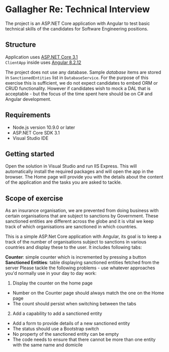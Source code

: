 # Gallagher Re: Technical Interview

The project is an ASP.NET Core application with Angular to test basic technical skills of the candidates for Software Engineering positions.

## Structure
Application uses [ASP.NET Core 3.1](https://docs.microsoft.com/en-gb/aspnet/core/web-api/?view=aspnetcore-3.1)  
`ClientApp` inside uses [Angular 8.2.12](https://v8.angular.io/docs)

The project does not use any database. Sample _database_ items are stored in `SanctionedEntities` list in `DatabaseService`. For the purpose of this exercise this is sufficient, we do not expect candidates to embed ORM or CRUD functionality. However if candidates wish to mock a DAL that is acceptable - but the focus of the time spent here should be on C# and Angular development.

## Requirements
- Node.js version 10.9.0 or later
- ASP.NET Core SDK 3.1
- Visual Studio IDE

## Getting started
Open the solution in Visual Studio and run IIS Express. This will automatically install the required packages and will open the app in the browser. The Home page will provide you with the details about the content of the application and the tasks you are asked to tackle.

## Scope of exercise
As an insurance organisation, we are prevented from doing business with certain organisations that are subject to sanctions by Government. These sanctioned entities are different across the globe and it is vital we keep track of which organisations are sanctioned in which countries.

This is a simple ASP.Net Core application with Angular, its goal is to keep a track of the number of organisations subject to sanctions in various countries and display these to the user. It includes following tabs:

**Counter**: simple counter which is incremented by pressing a button
**Sanctioned Entities**: table displaying sanctioned entities fetched from the server
Please tackle the following problems - use whatever approaches you'd normally use in your day to day work:

1. Display the counter on the home page
* Number on the Counter page should always match the one on the Home page
* The count should persist when switching between the tabs
2. Add a capability to add a sanctioned entity
* Add a form to provide details of a new sanctioned entity
* The status should use a Bootstrap switch
* No property of the sanctioned entity can be empty
* The code needs to ensure that there cannot be more than one entity with the same name and domicile